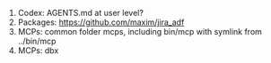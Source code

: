 1. Codex: AGENTS.md at user level?
1. Packages: https://github.com/maxim/jira_adf
1. MCPs: common folder mcps, including bin/mcp with symlink from ../bin/mcp
1. MCPs: dbx
